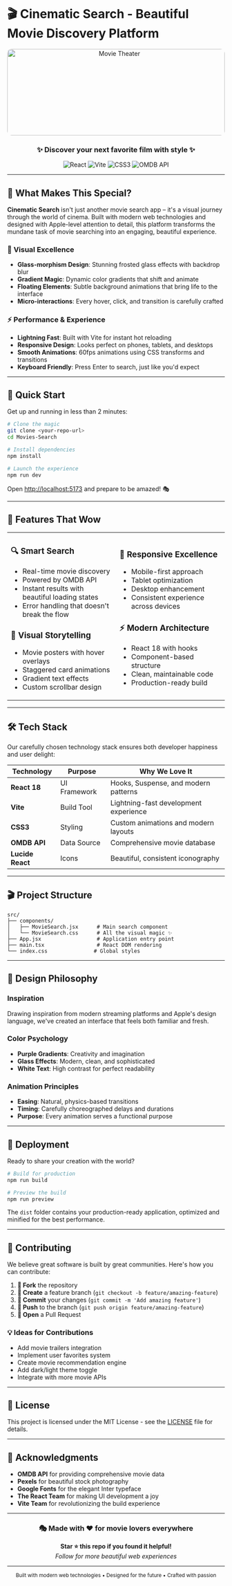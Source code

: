 # 🎬 Cinematic Search - Beautiful Movie Discovery Platform

<div align="center">
  <img src="https://images.pexels.com/photos/7991579/pexels-photo-7991579.jpeg?auto=compress&cs=tinysrgb&w=1200&h=400&fit=crop" alt="Movie Theater" width="100%" height="200" style="border-radius: 10px; object-fit: cover;">
  
  <h3>✨ Discover your next favorite film with style ✨</h3>
  
  ![React](https://img.shields.io/badge/React-18.3.1-61DAFB?style=for-the-badge&logo=react&logoColor=white)
  ![Vite](https://img.shields.io/badge/Vite-5.4.2-646CFF?style=for-the-badge&logo=vite&logoColor=white)
  ![CSS3](https://img.shields.io/badge/CSS3-Animations-1572B6?style=for-the-badge&logo=css3&logoColor=white)
  ![OMDB API](https://img.shields.io/badge/OMDB-API-FF6B35?style=for-the-badge)
</div>

---

## 🌟 What Makes This Special?

**Cinematic Search** isn't just another movie search app – it's a visual journey through the world of cinema. Built with modern web technologies and designed with Apple-level attention to detail, this platform transforms the mundane task of movie searching into an engaging, beautiful experience.

### 🎨 **Visual Excellence**
- **Glass-morphism Design**: Stunning frosted glass effects with backdrop blur
- **Gradient Magic**: Dynamic color gradients that shift and animate
- **Floating Elements**: Subtle background animations that bring life to the interface
- **Micro-interactions**: Every hover, click, and transition is carefully crafted

### ⚡ **Performance & Experience**
- **Lightning Fast**: Built with Vite for instant hot reloading
- **Responsive Design**: Looks perfect on phones, tablets, and desktops
- **Smooth Animations**: 60fps animations using CSS transforms and transitions
- **Keyboard Friendly**: Press Enter to search, just like you'd expect

---

## 🚀 Quick Start

Get up and running in less than 2 minutes:

```bash
# Clone the magic
git clone <your-repo-url>
cd Movies-Search

# Install dependencies
npm install

# Launch the experience
npm run dev
```

Open [http://localhost:5173](http://localhost:5173) and prepare to be amazed! 🎭

---

## 🎯 Features That Wow

<table>
<tr>
<td width="50%">

### 🔍 **Smart Search**
- Real-time movie discovery
- Powered by OMDB API
- Instant results with beautiful loading states
- Error handling that doesn't break the flow

### 🎨 **Visual Storytelling**
- Movie posters with hover overlays
- Staggered card animations
- Gradient text effects
- Custom scrollbar design

</td>
<td width="50%">

### 📱 **Responsive Excellence**
- Mobile-first approach
- Tablet optimization
- Desktop enhancement
- Consistent experience across devices

### ⚡ **Modern Architecture**
- React 18 with hooks
- Component-based structure
- Clean, maintainable code
- Production-ready build

</td>
</tr>
</table>

---

## 🛠️ Tech Stack

Our carefully chosen technology stack ensures both developer happiness and user delight:

| Technology | Purpose | Why We Love It |
|------------|---------|----------------|
| **React 18** | UI Framework | Hooks, Suspense, and modern patterns |
| **Vite** | Build Tool | Lightning-fast development experience |
| **CSS3** | Styling | Custom animations and modern layouts |
| **OMDB API** | Data Source | Comprehensive movie database |
| **Lucide React** | Icons | Beautiful, consistent iconography |

---

## 🎬 Project Structure

```
src/
├── components/
│   ├── MovieSearch.jsx      # Main search component
│   └── MovieSearch.css      # All the visual magic ✨
├── App.jsx                  # Application entry point
├── main.tsx                 # React DOM rendering
└── index.css               # Global styles
```

---

## 🎨 Design Philosophy

### **Inspiration**
Drawing inspiration from modern streaming platforms and Apple's design language, we've created an interface that feels both familiar and fresh.

### **Color Psychology**
- **Purple Gradients**: Creativity and imagination
- **Glass Effects**: Modern, clean, and sophisticated
- **White Text**: High contrast for perfect readability

### **Animation Principles**
- **Easing**: Natural, physics-based transitions
- **Timing**: Carefully choreographed delays and durations
- **Purpose**: Every animation serves a functional purpose

---

## 🚀 Deployment

Ready to share your creation with the world?

```bash
# Build for production
npm run build

# Preview the build
npm run preview
```

The `dist` folder contains your production-ready application, optimized and minified for the best performance.

---

## 🤝 Contributing

We believe great software is built by great communities. Here's how you can contribute:

1. **🍴 Fork** the repository
2. **🌿 Create** a feature branch (`git checkout -b feature/amazing-feature`)
3. **💫 Commit** your changes (`git commit -m 'Add amazing feature'`)
4. **🚀 Push** to the branch (`git push origin feature/amazing-feature`)
5. **🎉 Open** a Pull Request

### 💡 Ideas for Contributions
- Add movie trailers integration
- Implement user favorites system
- Create movie recommendation engine
- Add dark/light theme toggle
- Integrate with more movie APIs

---

## 📝 License

This project is licensed under the MIT License - see the [LICENSE](LICENSE) file for details.

---

## 🙏 Acknowledgments

- **OMDB API** for providing comprehensive movie data
- **Pexels** for beautiful stock photography
- **Google Fonts** for the elegant Inter typeface
- **The React Team** for making UI development a joy
- **Vite Team** for revolutionizing the build experience

---

<div align="center">
  <h3>🎭 Made with ❤️ for movie lovers everywhere</h3>
  
  <p>
    <strong>Star ⭐ this repo if you found it helpful!</strong><br>
    <em>Follow for more beautiful web experiences</em>
  </p>
  
  ---
  
  <sub>Built with modern web technologies • Designed for the future • Crafted with passion</sub>
</div>
